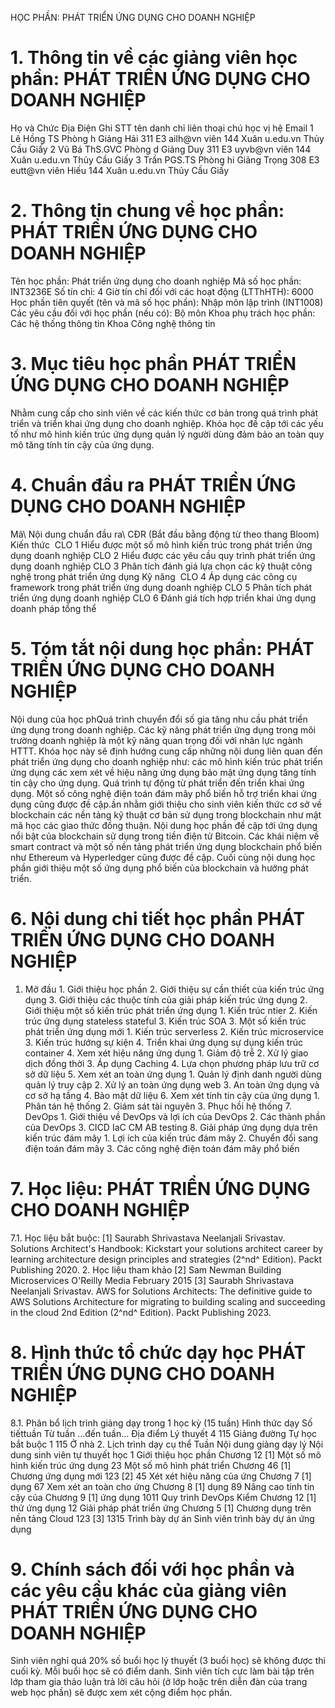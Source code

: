 HỌC PHẦN: PHÁT TRIỂN ỨNG DỤNG CHO DOANH NGHIỆP 
# 1. Thông tin về các giảng viên học phần: PHÁT TRIỂN ỨNG DỤNG CHO DOANH NGHIỆP 
Họ và Chức Địa Điện Ghi STT tên danh chỉ liên thoại chú học vị hệ Email 1 Lê Hồng TS Phòng h Giảng Hải 311 E3 ailh\@vn viên 144 Xuân u.edu.vn Thủy Cầu Giấy 2 Vũ Bá ThS.GVC Phòng d Giảng Duy 311 E3 uyvb\@vn viên 144 Xuân u.edu.vn Thủy Cầu Giấy 3 Trần PGS.TS Phòng hi Giảng Trọng 308 E3 eutt\@vn viên Hiếu 144 Xuân u.edu.vn Thủy Cầu Giấy 
# 2. Thông tin chung về học phần: PHÁT TRIỂN ỨNG DỤNG CHO DOANH NGHIỆP 
Tên học phần: Phát triển ứng dụng cho doanh nghiệp Mã số học phần: INT3236E Số tín chỉ: 4 Giờ tín chỉ đối với các hoạt động (LTThHTH): 6000 Học phần tiên quyết (tên và mã số học phần): Nhập môn lập trình (INT1008) Các yêu cầu đối với học phần (nếu có): Bộ môn Khoa phụ trách học phần: Các hệ thống thông tin Khoa Công nghệ thông tin 
# 3. Mục tiêu học phần PHÁT TRIỂN ỨNG DỤNG CHO DOANH NGHIỆP 
Nhằm cung cấp cho sinh viên về các kiến thức cơ bản trong quá trình phát triển và triển khai ứng dụng cho doanh nghiệp. Khóa học đề cập tới các yếu tố như mô hình kiến trúc ứng dụng quản lý người dùng đảm bảo an toàn quy mô tăng tính tin cậy của ứng dụng.
# 4. Chuẩn đầu ra PHÁT TRIỂN ỨNG DỤNG CHO DOANH NGHIỆP 
Mã\ Nội dung chuẩn đầu ra\ CĐR (Bắt đầu bằng động từ theo thang Bloom) Kiến thức  CLO 1 Hiểu được một số mô hình kiến trúc trong phát triển ứng dụng doanh nghiệp CLO 2 Hiểu được các yêu cầu quy trình phát triển ứng dụng doanh nghiệp CLO 3 Phân tích đánh giá lựa chọn các kỹ thuật công nghệ trong phát triển ứng dụng Kỹ năng  CLO 4 Áp dụng các công cụ framework trong phát triển ứng dụng doanh nghiệp CLO 5 Phân tích phát triển ứng dụng doanh nghiệp CLO 6 Đánh giá tích hợp triển khai ứng dụng doanh pháp tổng thể 
# 5. Tóm tắt nội dung học phần: PHÁT TRIỂN ỨNG DỤNG CHO DOANH NGHIỆP 
Nội dung của học phQuá trình chuyển đổi số gia tăng nhu cầu phát triển ứng dụng trong doanh nghiệp. Các kỹ năng phát triển ứng dụng trong môi trường doanh nghiệp là một kỹ năng quan trọng đối với nhân lực ngành HTTT. Khóa học này sẽ định hướng cung cấp những nội dung liên quan đến phát triển ứng dụng cho doanh nghiệp như: các mô hình kiến trúc phát triển ứng dụng các xem xét về hiệu năng ứng dụng bảo mật ứng dụng tăng tính tin cậy cho ứng dụng. Quá trình tự động từ phát triển đến triển khai ứng dụng. Một số công nghệ điện toán đám mây phổ biến hỗ trợ triển khai ứng dụng cũng được đề cập.ần nhằm giới thiệu cho sinh viên kiến thức cơ sở về blockchain các nền tảng kỹ thuật cơ bản sử dụng trong blockchain như mật mã học các giao thức đồng thuận. Nội dung học phần đề cập tới ứng dụng nổi bật của blockchain sử dụng trong tiền điện tử Bitcoin. Các khái niệm về smart contract và một số nền tảng phát triển ứng dụng blockchain phổ biến như Ethereum và Hyperledger cũng được đề cập. Cuối cùng nội dung học phần giới thiệu một số ứng dụng phổ biến của blockchain và hướng phát triển.
# 6. Nội dung chi tiết học phần PHÁT TRIỂN ỨNG DỤNG CHO DOANH NGHIỆP 
1. Mở đầu 1. Giới thiệu học phần 2. Giới thiệu sự cần thiết của kiến trúc ứng dụng 3. Giới thiệu các thuộc tính của giải pháp kiến trúc ứng dụng 2. Giới thiệu một số kiến trúc phát triển ứng dụng 1. Kiến trúc ntier 2. Kiến trúc ứng dụng stateless stateful 3. Kiến trúc SOA 3. Một số kiến trúc phát triển ứng dụng mới 1. Kiến trúc serverless 2. Kiến trúc microservice 3. Kiến trúc hướng sự kiện 4. Triển khai ứng dụng sự dụng kiến trúc container 4. Xem xét hiệu năng ứng dụng 1. Giảm độ trễ 2. Xử lý giao dịch đồng thời 3. Áp dụng Caching 4. Lựa chọn phương pháp lưu trữ cơ sở dữ liệu 5. Xem xét an toàn ứng dụng 1. Quản lý định danh người dùng quản lý truy cập 2. Xử lý an toàn ứng dụng web 3. An toàn ứng dụng và cơ sở hạ tầng 4. Bảo mật dữ liệu 6. Xem xét tính tin cậy của ứng dụng 1. Phân tán hệ thống 2. Giám sát tài nguyên 3. Phục hồi hệ thống 7. DevOps 1. Giới thiệu về DevOps và lợi ích của DevOps 2. Các thành phần của DevOps 3. CICD IaC CM AB testing 8. Giải pháp ứng dụng dựa trên kiến trúc đám mây 1. Lợi ích của kiến trúc đám mây 2. Chuyển đổi sang điện toán đám mây 3. Các công nghệ điện toán đám mây phổ biến 
# 7. Học liệu: PHÁT TRIỂN ỨNG DỤNG CHO DOANH NGHIỆP 
7.1. Học liệu bắt buộc: \[1\] Saurabh Shrivastava Neelanjali Srivastav. Solutions Architect\'s
Handbook: Kickstart your solutions architect career by learning
architecture design principles and strategies (2^nd^ Edition). Packt
Publishing 2020. 2. Học liệu tham khảo \[2\] Sam Newman Building Microservices O\'Reilly Media February 2015 \[3\] Saurabh Shrivastava Neelanjali Srivastav. AWS for Solutions
Architects: The definitive guide to AWS Solutions Architecture for
migrating to building scaling and succeeding in the cloud 2nd
Edition (2^nd^ Edition). Packt Publishing 2023. 
# 8. Hình thức tổ chức dạy học PHÁT TRIỂN ỨNG DỤNG CHO DOANH NGHIỆP  
8.1. Phân bổ lịch trình giảng dạy trong 1 học kỳ (15 tuần) Hình thức dạy Số tiếttuần Từ tuần ...đến tuần... Địa điểm Lý thuyết 4 115 Giảng đường Tự học bắt buộc 1 115 Ở nhà 2. Lịch trình dạy cụ thể Tuần Nội dung giảng dạy lý Nội dung sinh viên tự thuyết học 1 Giới thiệu học phần Chương 12 \[1\] Một số mô hình kiến trúc ứng dụng 23 Một số mô hình phát triển Chương 46 \[1\] Chương ứng dụng mới 123 \[2\] 45 Xét xét hiệu năng của ứng Chương 7 \[1\] dụng 67 Xem xét an toàn cho ứng Chương 8 \[1\] dụng 89 Nâng cao tính tin cậy của Chương 9 \[1\] ứng dụng 1011 Quy trình DevOps Kiểm Chương 12 \[1\] thử ứng dụng 12 Giải pháp phát triển ứng Chương 5 \[1\] Chương dụng trên nền tảng Cloud 123 \[3\] 1315 Trình bày dự án Sinh viên trình bày dự án ứng dụng 
# 9. Chính sách đối với học phần và các yêu cầu khác của giảng viên PHÁT TRIỂN ỨNG DỤNG CHO DOANH NGHIỆP 
Sinh viên nghỉ quá 20% số buổi học lý thuyết (3 buổi học) sẽ không được thi cuối kỳ. Mỗi buổi học sẽ có điểm danh. Sinh viên tích cực làm bài tập trên lớp tham gia thảo luận trả lời câu hỏi (ở lớp hoặc trên diễn đàn của trang web học phần) sẽ được xem xét cộng điểm học phần. 
